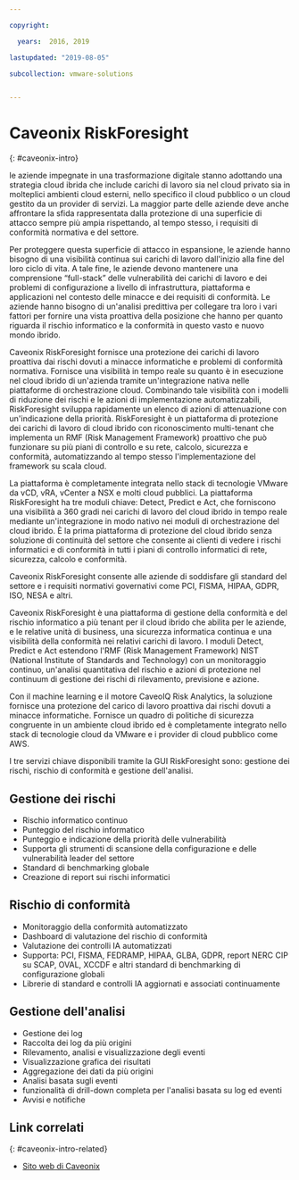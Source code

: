 ```yaml
---

copyright:

  years:  2016, 2019

lastupdated: "2019-08-05"

subcollection: vmware-solutions


---
```


# Caveonix RiskForesight
{: #caveonix-intro}

le aziende impegnate in una trasformazione digitale stanno adottando una strategia cloud ibrida che include carichi di lavoro sia nel cloud privato sia in molteplici ambienti cloud esterni, nello specifico il cloud pubblico o un cloud gestito da un provider di servizi. La maggior parte delle aziende deve anche affrontare la sfida rappresentata dalla protezione di una superficie di attacco sempre più ampia rispettando, al tempo stesso, i requisiti di conformità normativa e del settore.

Per proteggere questa superficie di attacco in espansione, le aziende hanno bisogno di una visibilità continua sui carichi di lavoro dall'inizio alla fine del loro ciclo di vita. A tale fine, le aziende devono mantenere una comprensione “full-stack” delle vulnerabilità dei carichi di lavoro e dei problemi di configurazione a livello di infrastruttura, piattaforma e applicazioni nel contesto delle minacce e dei requisiti di conformità. Le aziende hanno bisogno di un'analisi predittiva per collegare tra loro i vari fattori per fornire una vista proattiva della posizione che hanno per quanto riguarda il rischio informatico e la conformità in questo vasto e nuovo mondo ibrido.

Caveonix RiskForesight fornisce una protezione dei carichi di lavoro proattiva dai rischi dovuti a minacce informatiche e problemi di conformità normativa. Fornisce una visibilità in tempo reale su quanto è in esecuzione nel cloud ibrido di un'azienda tramite un'integrazione nativa nelle piattaforme di orchestrazione cloud. Combinando tale visibilità con i modelli di riduzione dei rischi e le azioni di implementazione automatizzabili, RiskForesight sviluppa rapidamente un elenco di azioni di attenuazione con un'indicazione della priorità. RiskForesight è un piattaforma di protezione dei carichi di lavoro di cloud ibrido con riconoscimento multi-tenant che implementa un RMF (Risk Management Framework) proattivo che può funzionare su più piani di controllo e su rete, calcolo, sicurezza e conformità, automatizzando al tempo stesso l'implementazione del framework su scala cloud.

La piattaforma è completamente integrata nello stack di tecnologie VMware da vCD, vRA, vCenter a NSX e molti cloud pubblici. La piattaforma RiskForesight ha tre moduli chiave: Detect, Predict e Act, che forniscono una visibilità a 360 gradi nei carichi di lavoro del cloud ibrido in tempo reale mediante un'integrazione in modo nativo nei moduli di orchestrazione del cloud ibrido. È la prima piattaforma di protezione del cloud ibrido senza soluzione di continuità del settore che consente ai clienti di vedere i rischi informatici e di conformità in tutti i piani di controllo informatici di rete, sicurezza, calcolo e conformità.

Caveonix RiskForesight consente alle aziende di soddisfare gli standard del settore e i requisiti normativi governativi come PCI, FISMA, HIPAA, GDPR, ISO, NESA e altri.

Caveonix RiskForesight è una piattaforma di gestione della conformità e del rischio informatico a più tenant per il cloud ibrido che abilita per le aziende, e le relative unità di business, una sicurezza informatica continua e una visibilità della conformità nei relativi carichi di lavoro. I moduli Detect, Predict e Act estendono l'RMF (Risk Management Framework) NIST (National Institute of Standards and Technology) con un monitoraggio continuo, un'analisi quantitativa del rischio e azioni di protezione nel continuum di gestione dei rischi di rilevamento, previsione e azione.

Con il machine learning e il motore CaveoIQ Risk Analytics, la soluzione fornisce una protezione del carico di lavoro proattiva dai rischi dovuti a minacce informatiche. Fornisce un quadro di politiche di sicurezza congruente in un ambiente cloud ibrido ed è completamente integrato nello stack di tecnologie cloud da VMware e i provider di cloud pubblico come AWS.

I tre servizi chiave disponibili tramite la GUI RiskForesight sono: gestione dei rischi, rischio di conformità e gestione dell'analisi.

## Gestione dei rischi

- Rischio informatico continuo
- Punteggio del rischio informatico
- Punteggio e indicazione della priorità delle vulnerabilità
- Supporta gli strumenti di scansione della configurazione e delle vulnerabilità leader del settore
- Standard di benchmarking globale
- Creazione di report sui rischi informatici

## Rischio di conformità

- Monitoraggio della conformità automatizzato
- Dashboard di valutazione del rischio di conformità
- Valutazione dei controlli IA automatizzati
- Supporta: PCI, FISMA, FEDRAMP, HIPAA, GLBA, GDPR, report NERC CIP su SCAP, OVAL, XCCDF e altri standard di benchmarking di configurazione globali
- Librerie di standard e controlli IA aggiornati e associati continuamente

## Gestione dell'analisi

- Gestione dei log
- Raccolta dei log da più origini
- Rilevamento, analisi e visualizzazione degli eventi
- Visualizzazione grafica dei risultati
- Aggregazione dei dati da più origini
- Analisi basata sugli eventi
- funzionalità di drill-down completa per l'analisi basata su log ed eventi
- Avvisi e notifiche

## Link correlati
{: #caveonix-intro-related}

* [Sito web di Caveonix](https://www.caveonix.com)
